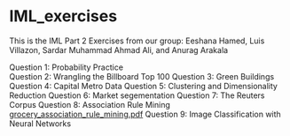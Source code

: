 # IML_exercises
This is the IML Part 2 Exercises from our group: Eeshana Hamed, Luis Villazon, Sardar Muhammad Ahmad Ali, and Anurag Arakala

Question 1: Probability Practice  
Question 2: Wrangling the Billboard Top 100
Question 3: Green Buildings
Question 4: Capital Metro Data 
Question 5: Clustering and Dimensionality Reduction
Question 6: Market segementation
Question 7: The Reuters Corpus 
Question 8: Association Rule Mining
[grocery_association_rule_mining.pdf](https://github.com/eeshanah/IML_exercises/files/12339719/grocery_association_rule_mining.pdf)
Question 9: Image Classification with Neural Networks
